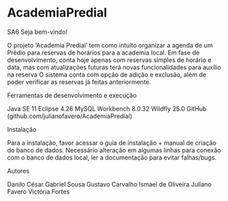 # AcademiaPredial
SA6
 Seja bem-vindo!

O projeto ‘Academia Predial’ tem como intuito organizar a agenda de um Prédio para reservas de horários para a academia local.
Em fase de desenvolvimento, conta hoje apenas com reservas simples de horário e data, mas com atualizações futuras terá novas funcionalidades para auxílio na reserva 
O sistema conta com opção de adição e exclusão, além de poder verificar as reservas já feitas anteriormente.

  Ferramentas de desenvolvimento e execução

Java SE 11
Eclipse 4.26
MySQL Workbench 8.0.32
Wildfly 25.0
GitHub (github.com/julianofavero/AcademiaPredial)

  Instalação

Para a instalação, favor acessar o guia de instalação + manual de criação do banco de dados.
Necessário alteração em algumas linhas para conexão com o banco de dados local, ler a documentação para evitar falhas/bugs.

  Autores

Danilo César
Gabriel Sousa 
Gustavo Carvalho 
Ismael de Oliveira
Juliano Favero
Victória Fortes
